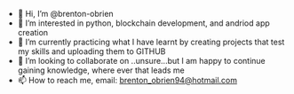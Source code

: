 - 👋 Hi, I’m @brenton-obrien
- 👀 I’m interested in python, blockchain development, and andriod app creation
- 🌱 I’m currently practicing what I have learnt by creating projects that test my skills and uploading them to GITHUB
- 💞️ I’m looking to collaborate on ..unsure...but I am happy to continue gaining knowledge, where ever that leads me
- 📫 How to reach me, email: brenton_obrien94@hotmail.com

<!---
brenton-obrien/brenton-obrien is a ✨ special ✨ repository because its `README.md` (this file) appears on your GitHub profile.
You can click the Preview link to take a look at your changes.
--->
